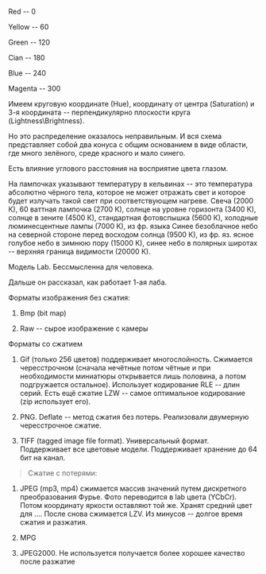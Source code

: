 Red -- 0

Yellow -- 60

Green -- 120

Cian -- 180

Blue -- 240

Magenta -- 300

Имеем круговую координатe (Hue), координату от центра (Saturation) и 3-я
координата -- перпендикулярно плоскости круга (Lightness\\Brightness).

Но это распределение оказалось неправильным. И вся схема представляет
собой два конуса с общим основанием в виде области, где много зелёного,
среде красного и мало синего.

Есть влияние углового расстояния на восприятие цвета глазом.

На лампочках указывают температуру в кельвинах -- это температура
абсолютно чёрного тела, которое не может отражать свет и которое будет
излучать такой свет при соответствующем нагреве. Свеча (2000 К), 60
ваттная лампочка (2700 К), солнце на уровне горизонта (3400 К), солнце в
зените (4500 К), стандартная фотовспышка (5600 К), холодные
люминесцентные лампы (7000 К), из фр. языка Синее безоблачное небо на
северной стороне перед восходом солнца (9500 К), из фр. яз. ясное
голубое небо в зимнюю пору (15000 К), синее небо в полярных широтах --
верхняя граница видимости (20000 К).

Модель Lab. Бессмысленна для человека.

Дальше он рассказал, как работает 1-ая лаба.

Форматы изображения без сжатия:

1.  Bmp (bit map)

2.  Raw -- сырое изображение с камеры

Форматы со сжатием

1.  Gif (только 256 цветов) поддерживает многослойность. Сжимается
    чересстрочном (сначала нечётные потом чётные и при необходимости
    миниатюры открывается лишь половина, а потом подгружается
    остальное). Использует кодирование RLE -- длин серий. Есть ещё
    сжатие LZW -- самое оптимальное кодирование (zip использует его).

2.  PNG. Deflate -- метод сжатия без потерь. Реализовали двумерную
    чересстрочное сжатие.

3.  TIFF (tagged image file format). Универсальный формат. Поддерживает
    все цветовые модели. Поддерживает хранение до 64 бит на канал.

> Сжатие с потерями:

1.  JPEG (mp3, mp4) сжимается массив значений путем дискретного
    преобразования Фурье. Фото переводится в lab цвета (YCbCr). Потом
    координату яркости оставляют той же. Хранят средний цвет для ....
    После снова сжимается LZV. Из минусов -- долгое время сжатия и
    разжатия.

2.  MPG

3.  JPEG2000. Не используется получается более хорошее качество после
    разжатие
